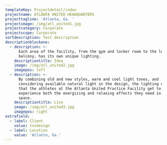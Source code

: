 ```yaml
---
templateKey: Projectdetail/index
projectname: ATLANTA UNITED HEADQUARTERS
projecttagline: 'Atlanta, Ga. '
projectimage: /img/atl_united1.jpg
projectcategory: Corporate
projectscope: Corporate
sortdescription: Test description
descriptionblockone:
  - description: >-
      Each area of the facility, from the gym and locker room to the lobby and
      balcony, has its own unique lighting.
    descriptiontitle: Idea
    image: /img/atl_united2.jpg
    imagepos: left
  - description: >-
      By combining old and new styles, warm and cool light tones, and
      considering available natural light in the design, the lighting ensures
      that the athletes at the Atlanta United Practice Facility get to
      experience both the energizing and relaxing effects they need in their
      space.
    descriptiontitle: Live
    image: /img/atl_united3.jpg
    imagepos: right
extrafield:
  - label: Client
    value: tvsdesign
  - label: Location
    value: 'Atlanta, Ga.'
---
```


